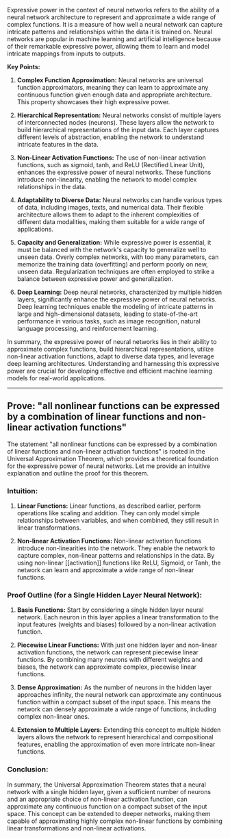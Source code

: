 Expressive power in the context of neural networks refers to the ability of a neural network architecture to represent and approximate a wide range of complex functions. It is a measure of how well a neural network can capture intricate patterns and relationships within the data it is trained on. Neural networks are popular in machine learning and artificial intelligence because of their remarkable expressive power, allowing them to learn and model intricate mappings from inputs to outputs.

**Key Points:**

1. **Complex Function Approximation:** Neural networks are universal function approximators, meaning they can learn to approximate any continuous function given enough data and appropriate architecture. This property showcases their high expressive power.

2. **Hierarchical Representation:** Neural networks consist of multiple layers of interconnected nodes (neurons). These layers allow the network to build hierarchical representations of the input data. Each layer captures different levels of abstraction, enabling the network to understand intricate features in the data.

3. **Non-Linear Activation Functions:** The use of non-linear activation functions, such as sigmoid, tanh, and ReLU (Rectified Linear Unit), enhances the expressive power of neural networks. These functions introduce non-linearity, enabling the network to model complex relationships in the data.

4. **Adaptability to Diverse Data:** Neural networks can handle various types of data, including images, texts, and numerical data. Their flexible architecture allows them to adapt to the inherent complexities of different data modalities, making them suitable for a wide range of applications.

5. **Capacity and Generalization:** While expressive power is essential, it must be balanced with the network's capacity to generalize well to unseen data. Overly complex networks, with too many parameters, can memorize the training data (overfitting) and perform poorly on new, unseen data. Regularization techniques are often employed to strike a balance between expressive power and generalization.

6. **Deep Learning:** Deep neural networks, characterized by multiple hidden layers, significantly enhance the expressive power of neural networks. Deep learning techniques enable the modeling of intricate patterns in large and high-dimensional datasets, leading to state-of-the-art performance in various tasks, such as image recognition, natural language processing, and reinforcement learning.

In summary, the expressive power of neural networks lies in their ability to approximate complex functions, build hierarchical representations, utilize non-linear activation functions, adapt to diverse data types, and leverage deep learning architectures. Understanding and harnessing this expressive power are crucial for developing effective and efficient machine learning models for real-world applications.

---
## Prove: "all nonlinear functions can be expressed by a combination of linear functions and non-linear activation functions"

The statement "all nonlinear functions can be expressed by a combination of linear functions and non-linear activation functions" is rooted in the Universal Approximation Theorem, which provides a theoretical foundation for the expressive power of neural networks. Let me provide an intuitive explanation and outline the proof for this theorem.

### Intuition:

1. **Linear Functions:** Linear functions, as described earlier, perform operations like scaling and addition. They can only model simple relationships between variables, and when combined, they still result in linear transformations.

2. **Non-linear Activation Functions:** Non-linear activation functions introduce non-linearities into the network. They enable the network to capture complex, non-linear patterns and relationships in the data. By using non-linear [[activation]] functions like ReLU, Sigmoid, or Tanh, the network can learn and approximate a wide range of non-linear functions.

### Proof Outline (for a Single Hidden Layer Neural Network):

1. **Basis Functions:** Start by considering a single hidden layer neural network. Each neuron in this layer applies a linear transformation to the input features (weights and biases) followed by a non-linear activation function.

2. **Piecewise Linear Functions:** With just one hidden layer and non-linear activation functions, the network can represent piecewise linear functions. By combining many neurons with different weights and biases, the network can approximate complex, piecewise linear functions.

3. **Dense Approximation:** As the number of neurons in the hidden layer approaches infinity, the neural network can approximate any continuous function within a compact subset of the input space. This means the network can densely approximate a wide range of functions, including complex non-linear ones.

4. **Extension to Multiple Layers:** Extending this concept to multiple hidden layers allows the network to represent hierarchical and compositional features, enabling the approximation of even more intricate non-linear functions.

### Conclusion:

In summary, the Universal Approximation Theorem states that a neural network with a single hidden layer, given a sufficient number of neurons and an appropriate choice of non-linear activation function, can approximate any continuous function on a compact subset of the input space. This concept can be extended to deeper networks, making them capable of approximating highly complex non-linear functions by combining linear transformations and non-linear activations.